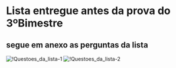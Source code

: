 # Lista entregue antes da prova do 3ºBimestre

## segue em anexo as perguntas da lista

![!Questoes_da_lista-1](https://user-images.githubusercontent.com/51101723/71261242-9d65b900-231b-11ea-8190-d473afd7e7d9.jpg)
![!Questoes_da_lista-2](https://user-images.githubusercontent.com/51101723/71261243-9dfe4f80-231b-11ea-9a53-04d9107707e4.jpg)

